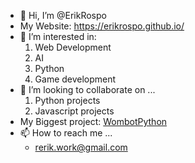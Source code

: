 - 👋 Hi, I’m @ErikRospo
- My Website: https://erikrospo.github.io/
- 👀 I’m interested in:  
  1. Web Development
  2. AI
  3. Python
  4. Game development
- 💞️ I’m looking to collaborate on ...
  1. Python projects
  2. Javascript projects
- My Biggest project: [WombotPython](https://github.com/ErikRospo/wombotPython)
- 📫 How to reach me ...
  - rerik.work@gmail.com
<!---
ErikRospo/ErikRospo is a ✨ special ✨ repository because its `README.md` (this file) appears on your GitHub profile.
You can click the Preview link to take a look at your changes.
--->
